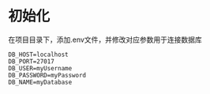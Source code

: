 # 初始化
在项目目录下，添加.env文件，并修改对应参数用于连接数据库
```
DB_HOST=localhost
DB_PORT=27017
DB_USER=myUsername
DB_PASSWORD=myPassword
DB_NAME=myDatabase
```